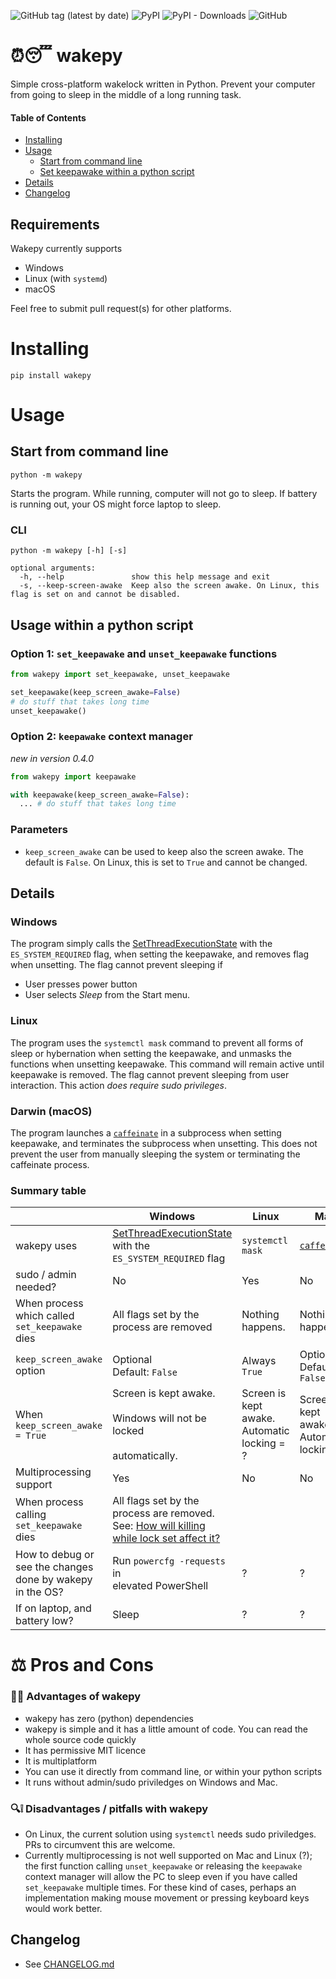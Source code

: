 ![GitHub tag (latest by date)](https://img.shields.io/github/v/tag/np-8/wakepy)&nbsp;![PyPI](https://img.shields.io/pypi/v/wakepy)&nbsp;![PyPI - Downloads](https://img.shields.io/pypi/dm/wakepy)&nbsp;![GitHub](https://img.shields.io/github/license/np-8/wakepy)

# ⏰😴 wakepy 

Simple cross-platform wakelock written in Python. Prevent your computer from going to sleep in the middle of a long running task. 


#### Table of Contents
- [Installing](#installing)
- [Usage](#usage)
  - [Start from command line](#start-from-command-line)
  - [Set keepawake within a python script](#set-keepawake-within-a-python-script)
- [Details](#details)
- [Changelog](#changelog)

## Requirements
Wakepy currently supports 
- Windows
- Linux (with `systemd`)
- macOS

Feel free to submit pull request(s) for other platforms.

# Installing


```
pip install wakepy
```

# Usage

## Start from command line
```
python -m wakepy
```
Starts the program. While running, computer will not go to sleep. If battery is running out, your OS might force laptop to sleep.

### CLI 

```
python -m wakepy [-h] [-s]

optional arguments:    
  -h, --help               show this help message and exit
  -s, --keep-screen-awake  Keep also the screen awake. On Linux, this flag is set on and cannot be disabled.
```

## Usage within a python script

### Option 1: `set_keepawake` and `unset_keepawake` functions

```python
from wakepy import set_keepawake, unset_keepawake

set_keepawake(keep_screen_awake=False)
# do stuff that takes long time
unset_keepawake()
```
### Option 2: `keepawake` context manager

*new in version 0.4.0*

```python
from wakepy import keepawake

with keepawake(keep_screen_awake=False):
  ... # do stuff that takes long time
```

### Parameters
-  `keep_screen_awake` can be used to keep also the screen awake. The default is `False`. On Linux, this is set to `True` and cannot be changed.

## Details

### Windows
The program simply calls the [SetThreadExecutionState](https://docs.microsoft.com/en-us/windows/win32/api/winbase/nf-winbase-setthreadexecutionstate?redirectedfrom=MSDN) with the `ES_SYSTEM_REQUIRED` flag, when setting the keepawake, and removes flag when unsetting. The flag cannot prevent sleeping if
- User presses power button
- User selects *Sleep* from the Start menu.

### Linux
The program uses the `systemctl mask` command to prevent all forms of sleep or hybernation when setting the keepawake, and unmasks the functions when unsetting keepawake. This command will remain active until keepawake is removed.  The flag cannot prevent sleeping from user interaction.  This action *does require sudo privileges*.

### Darwin (macOS)
The program launches a [`caffeinate`](https://ss64.com/osx/caffeinate.html) in a subprocess when setting keepawake, and terminates the subprocess when unsetting. This does not prevent the user from manually sleeping the system or terminating the caffeinate process.

### Summary table

|                                                              | Windows                                                                                                                                                                         | Linux                                          | Mac                                                  |
| ------------------------------------------------------------ | ------------------------------------------------------------------------------------------------------------------------------------------------------------------------------- | ---------------------------------------------- | ---------------------------------------------------- |
| wakepy uses                                                  | [SetThreadExecutionState](https://docs.microsoft.com/en-us/windows/win32/api/winbase/nf-winbase-setthreadexecutionstate?redirectedfrom=MSDN) with the `ES_SYSTEM_REQUIRED` flag | `systemctl mask`                               | [`caffeinate`](https://ss64.com/osx/caffeinate.html) |
| sudo / admin needed?                                         | No                                                                                                                                                                              | Yes                                            | No                                                   |
| When process which called <br>`set_keepawake` dies           | All flags set by the<br>process are removed                                                                                                                                     | Nothing happens.                               | Nothing happens.                                     |
| `keep_screen_awake` option                                   | Optional<br>Default: `False`                                                                                                                                                    | Always `True`                                  | Optional<br>Default: `False`                         |
| When `keep_screen_awake = True`                              | Screen is kept awake. <br><br>Windows will not be locked<br><br>automatically.                                                                                                  | Screen is kept awake.<br>Automatic locking = ? | Screen is kept awake.<br>Automatic locking = ?       |
| Multiprocessing support                                      | Yes                                                                                                                                                                             | No                                             | No                                                   |
| When process calling `set_keepawake` dies                    | All flags set by the process are removed. See: [ How will killing while lock set affect it?](https://github.com/np-8/wakepy/issues/16)                                          |                                                |                                                      |
| How to debug or see the changes<br>done by wakepy in the OS? | Run `powercfg -requests` in<br>elevated PowerShell                                                                                                                              | ?                                              | ?                                                    |
| If on laptop, and battery low?                               | Sleep                                                                                                                                                                           | ?                                              | ?                                                    |

# ⚖️ Pros and Cons
### 👑💯 Advantages of wakepy
- wakepy has zero (python) dependencies
- wakepy is simple and it has a little amount of code. You can read the whole source code quickly
- It has permissive MIT licence
- It is multiplatform
- You can use it directly from command line, or within your python scripts
- It runs without admin/sudo priviledges on Windows and Mac. 
### 🔍❕ Disadvantages / pitfalls with wakepy
- On Linux, the current solution using `systemctl` needs sudo priviledges. PRs to circumvent this are welcome.
- Currently multiprocessing is not well supported on Mac and Linux (?); the first function calling `unset_keepawake` or releasing the `keepawake` context manager will allow the PC to sleep even if you have called `set_keepawake` multiple times. For these kind of cases, perhaps an implementation making mouse movement or pressing keyboard keys would work better.
## Changelog 
- See [CHANGELOG.md](CHANGELOG.md)
